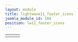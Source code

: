 ```yaml
---
layout: module
title: lightwave11_footer_icons
joomla_module_id: 104
position: lw11_footer_icons
---
```

<table style="width: 940px;" border="0" cellpadding="0" cellspacing="0">
<tbody>
<tr>
<td><a href="index.php?option=com_content&amp;view=article&amp;id=92&amp;Itemid=79"><img src="{{"images/stories/marketing/lightwave/lw_11_assets/lw-footbtn-gallery.jpg" | cdn }}" alt="" /></a></td>
<td><a href="index.php?option=com_content&amp;view=article&amp;id=94&amp;Itemid=81"><img src="{{"images/stories/marketing/lightwave/lw11-footbtn-trial.jpg" | cdn }}" alt="" /></a></td>
<td><a href="index.php?option=com_content&amp;view=article&amp;id=93&amp;Itemid=80"><img src="{{"images/stories/lw-footbtn-project.png" | cdn }}" alt="" /></a></td>
</tr>
</tbody>
</table>
